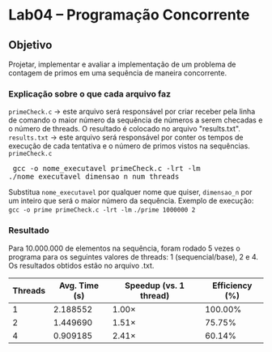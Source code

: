 # Lab04 – Programação Concorrente

## Objetivo 
Projetar, implementar e avaliar a implementação de um problema de contagem de primos em uma sequência de maneira concorrente.

### Explicação sobre o que cada arquivo faz

`primeCheck.c` -> este arquivo será responsável por criar receber pela linha de comando o maior número da sequência de números a serem checadas e o número de threads. O resultado é colocado no arquivo "results.txt". 
`results.txt` -> este arquivo será responsável por conter os tempos de execução de cada tentativa e o número de primos vistos na sequências.
`primeCheck.c`
<pre> gcc -o nome_executavel primeCheck.c -lrt -lm 
./nome_executavel dimensao_n num_threads</pre>
Substitua `nome_executavel` por qualquer nome que quiser, `dimensao_n` por um inteiro que será o maior número da sequência.
Exemplo de execução: 
`gcc -o prime primeCheck.c -lrt -lm`
`./prime 1000000 2`

### Resultado
Para 10.000.000 de elementos na sequência, foram rodado 5 vezes o programa para os seguintes valores de threads: 1 (sequencial/base), 2 e 4. Os resultados obtidos estão no arquivo .txt.

| Threads | Avg. Time (s) | Speedup (vs. 1 thread) | Efficiency (%) |
|---------|---------------|------------------------|----------------|
| 1       | 2.188552      | 1.00×                  | 100.00%        |
| 2       | 1.449690      | 1.51×                  | 75.75%         |
| 4       | 0.909185      | 2.41×                  | 60.14%         |
